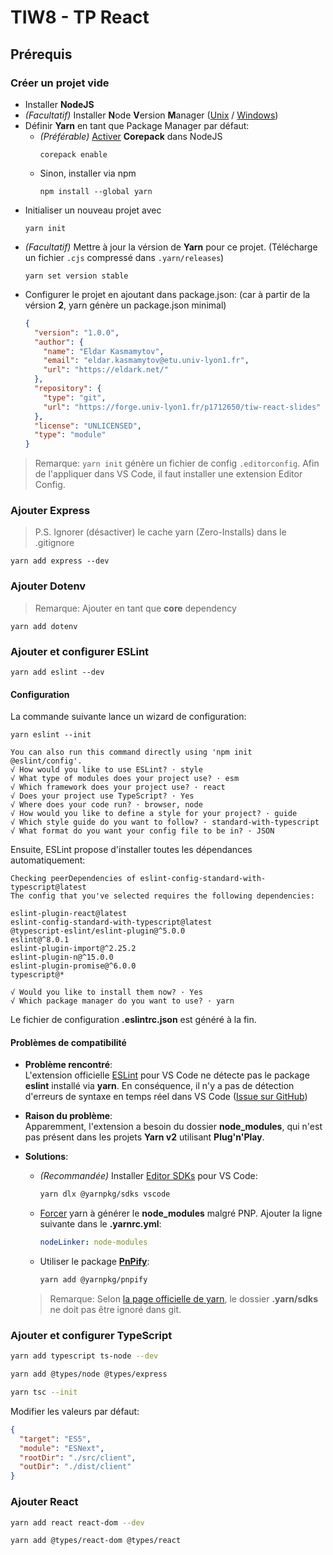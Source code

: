 # TIW8 - TP React

## Prérequis

### Créer un projet vide

- Installer **NodeJS**
- *(Facultatif)* Installer **N**ode **V**ersion **M**anager ([Unix](https://github.com/nvm-sh/nvm) / [Windows](https://github.com/coreybutler/nvm-windows))
- Définir **Yarn** en tant que Package Manager par défaut:
  - *(Préférable)* [Activer](https://yarnpkg.com/getting-started/install) **Corepack** dans NodeJS
    ```shell
    corepack enable
    ```
  - Sinon, installer via npm
    ```shell
    npm install --global yarn
    ```
- Initialiser un nouveau projet avec
  ```shell
  yarn init
  ```
- *(Facultatif)* Mettre à jour la vérsion de **Yarn** pour ce projet. (Télécharge un fichier `.cjs` compressé dans `.yarn/releases`)
  ```shell
  yarn set version stable
  ```
- Configurer le projet en ajoutant dans package.json: (car à partir de la vérsion **2**, yarn génère un package.json minimal)
  ```json
  {
    "version": "1.0.0",
    "author": {
      "name": "Eldar Kasmamytov",
      "email": "eldar.kasmamytov@etu.univ-lyon1.fr",
      "url": "https://eldark.net/"
    },
    "repository": {
      "type": "git",
      "url": "https://forge.univ-lyon1.fr/p1712650/tiw-react-slides"
    },
    "license": "UNLICENSED",
    "type": "module"
  }
  ```

> Remarque: `yarn init` génère un fichier de config `.editorconfig`. Afin de l'appliquer dans VS Code, il faut installer une extension Editor Config.

### Ajouter Express

> P.S. Ignorer (désactiver) le cache yarn (Zero-Installs) dans le .gitignore

```shell
yarn add express --dev
```

### Ajouter Dotenv

> Remarque: Ajouter en tant que **core** dependency

```shell
yarn add dotenv
```

### Ajouter et configurer ESLint

```shell
yarn add eslint --dev
```

#### Configuration

La commande suivante lance un wizard de configuration:

```shell
yarn eslint --init
```

```log
You can also run this command directly using 'npm init @eslint/config'.
√ How would you like to use ESLint? · style
√ What type of modules does your project use? · esm
√ Which framework does your project use? · react
√ Does your project use TypeScript? · Yes
√ Where does your code run? · browser, node
√ How would you like to define a style for your project? · guide
√ Which style guide do you want to follow? · standard-with-typescript
√ What format do you want your config file to be in? · JSON
```

Ensuite, ESLint propose d'installer toutes les dépendances automatiquement:

```log
Checking peerDependencies of eslint-config-standard-with-typescript@latest
The config that you've selected requires the following dependencies:

eslint-plugin-react@latest
eslint-config-standard-with-typescript@latest
@typescript-eslint/eslint-plugin@^5.0.0
eslint@^8.0.1
eslint-plugin-import@^2.25.2
eslint-plugin-n@^15.0.0
eslint-plugin-promise@^6.0.0
typescript@*

√ Would you like to install them now? · Yes
√ Which package manager do you want to use? · yarn
```

Le fichier de configuration **.eslintrc.json** est généré à la fin.

#### Problèmes de compatibilité

- **Problème rencontré**:  
  L'extension officielle [ESLint](https://marketplace.visualstudio.com/items?itemName=dbaeumer.vscode-eslint) pour VS Code ne détecte pas le package **eslint** installé via **yarn**. En conséquence, il n'y a pas de détection d'erreurs de syntaxe en temps réel dans VS Code ([Issue sur GitHub](https://github.com/microsoft/vscode-eslint/issues/601))  

- **Raison du problème**:  
 Apparemment, l'extension a besoin du dossier **node_modules**, qui n'est pas présent dans les projets **Yarn v2** utilisant **Plug'n'Play**.  

- **Solutions**:  
  - *(Recommandée)* Installer [Editor SDKs](https://next.yarnpkg.com/getting-started/editor-sdks) pour VS Code:
    ```bash
    yarn dlx @yarnpkg/sdks vscode
    ```
  - [Forcer](https://yarnpkg.com/getting-started/migration#if-required-enable-the-node-modules-plugin) yarn à générer le **node_modules** malgré PNP. Ajouter la ligne suivante dans le **.yarnrc.yml**:
    ```yml
    nodeLinker: node-modules
    ```
  - Utiliser le package [**PnPify**](https://next.yarnpkg.com/advanced/pnpify#vscode-support):
    ```bash
    yarn add @yarnpkg/pnpify
    ```

  > Remarque: Selon [la page officielle de yarn](https://yarnpkg.com/getting-started/qa#which-files-should-be-gitignored), le dossier **.yarn/sdks** ne doit pas être ignoré dans git. 

### Ajouter et configurer TypeScript

```bash
yarn add typescript ts-node --dev
```

```bash
yarn add @types/node @types/express
```

```bash
yarn tsc --init
```

Modifier les valeurs par défaut:

```json
{
  "target": "ES5",
  "module": "ESNext",
  "rootDir": "./src/client",
  "outDir": "./dist/client"
}
```

### Ajouter React

```bash
yarn add react react-dom --dev
```

```bash
yarn add @types/react-dom @types/react
```

